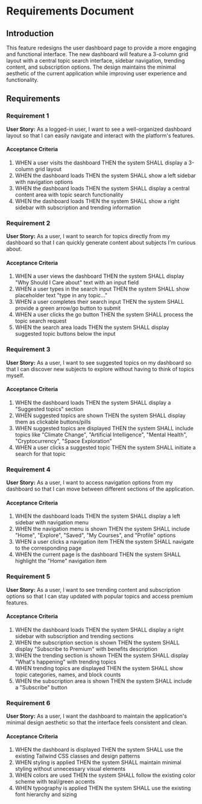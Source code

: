 # Requirements Document

## Introduction

This feature redesigns the user dashboard page to provide a more engaging and functional interface. The new dashboard will feature a 3-column grid layout with a central topic search interface, sidebar navigation, trending content, and subscription options. The design maintains the minimal aesthetic of the current application while improving user experience and functionality.

## Requirements

### Requirement 1

**User Story:** As a logged-in user, I want to see a well-organized dashboard layout so that I can easily navigate and interact with the platform's features.

#### Acceptance Criteria

1. WHEN a user visits the dashboard THEN the system SHALL display a 3-column grid layout
2. WHEN the dashboard loads THEN the system SHALL show a left sidebar with navigation options
3. WHEN the dashboard loads THEN the system SHALL display a central content area with topic search functionality
4. WHEN the dashboard loads THEN the system SHALL show a right sidebar with subscription and trending information

### Requirement 2

**User Story:** As a user, I want to search for topics directly from my dashboard so that I can quickly generate content about subjects I'm curious about.

#### Acceptance Criteria

1. WHEN a user views the dashboard THEN the system SHALL display "Why Should I Care about" text with an input field
2. WHEN a user types in the search input THEN the system SHALL show placeholder text "type in any topic..."
3. WHEN a user completes their search input THEN the system SHALL provide a green arrow/go button to submit
4. WHEN a user clicks the go button THEN the system SHALL process the topic search request
5. WHEN the search area loads THEN the system SHALL display suggested topic buttons below the input

### Requirement 3

**User Story:** As a user, I want to see suggested topics on my dashboard so that I can discover new subjects to explore without having to think of topics myself.

#### Acceptance Criteria

1. WHEN the dashboard loads THEN the system SHALL display a "Suggested topics" section
2. WHEN suggested topics are shown THEN the system SHALL display them as clickable buttons/pills
3. WHEN suggested topics are displayed THEN the system SHALL include topics like "Climate Change", "Artificial Intelligence", "Mental Health", "Cryptocurrency", "Space Exploration"
4. WHEN a user clicks a suggested topic THEN the system SHALL initiate a search for that topic

### Requirement 4

**User Story:** As a user, I want to access navigation options from my dashboard so that I can move between different sections of the application.

#### Acceptance Criteria

1. WHEN the dashboard loads THEN the system SHALL display a left sidebar with navigation menu
2. WHEN the navigation menu is shown THEN the system SHALL include "Home", "Explore", "Saved", "My Courses", and "Profile" options
3. WHEN a user clicks a navigation item THEN the system SHALL navigate to the corresponding page
4. WHEN the current page is the dashboard THEN the system SHALL highlight the "Home" navigation item

### Requirement 5

**User Story:** As a user, I want to see trending content and subscription options so that I can stay updated with popular topics and access premium features.

#### Acceptance Criteria

1. WHEN the dashboard loads THEN the system SHALL display a right sidebar with subscription and trending sections
2. WHEN the subscription section is shown THEN the system SHALL display "Subscribe to Premium" with benefits description
3. WHEN the trending section is shown THEN the system SHALL display "What's happening" with trending topics
4. WHEN trending topics are displayed THEN the system SHALL show topic categories, names, and block counts
5. WHEN the subscription area is shown THEN the system SHALL include a "Subscribe" button

### Requirement 6

**User Story:** As a user, I want the dashboard to maintain the application's minimal design aesthetic so that the interface feels consistent and clean.

#### Acceptance Criteria

1. WHEN the dashboard is displayed THEN the system SHALL use the existing Tailwind CSS classes and design patterns
2. WHEN styling is applied THEN the system SHALL maintain minimal styling without unnecessary visual elements
3. WHEN colors are used THEN the system SHALL follow the existing color scheme with teal/green accents
4. WHEN typography is applied THEN the system SHALL use the existing font hierarchy and sizing